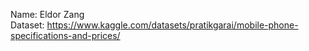 Name: Eldor Zang  
Dataset: https://www.kaggle.com/datasets/pratikgarai/mobile-phone-specifications-and-prices/  
